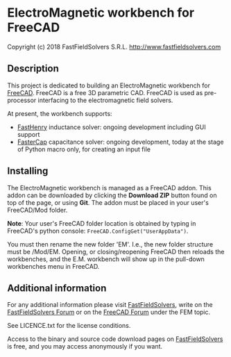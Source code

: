 # ElectroMagnetic workbench for FreeCAD
Copyright (c) 2018
FastFieldSolvers S.R.L. http://www.fastfieldsolvers.com

## Description

This project is dedicated to building an ElectroMagnetic workbench for [FreeCAD](https://www.freecadweb.org). FreeCAD is a free 3D parametric CAD.
FreeCAD is used as pre-processor interfacing to the electromagnetic field solvers.

At present, the workbench supports:

- [FastHenry](https://www.fastfieldsolvers.com/fasthenry2.htm) inductance solver: ongoing development including GUI support
- [FasterCap](https://www.fastfieldsolvers.com/fastercap.htm) capacitance solver: ongoing development, today at the stage of Python macro only, for creating an input file


## Installing

The ElectroMagnetic workbench is managed as a FreeCAD addon. This addon can be downloaded by clicking the **Download ZIP** button found on top of the page, or using **Git**. The addon must be placed in your user's FreeCAD/Mod folder. 

**Note**: Your user's FreeCAD folder location is obtained by typing in FreeCAD's python console: `FreeCAD.ConfigGet("UserAppData")`.

You must then rename the new folder 'EM'. I.e., the new folder structure must be <UserAppData>/Mod/EM. Opening, or closing/reopening FreeCAD then reloads the workbenches, and the E.M. workbench will show up in the pull-down workbenches menu in FreeCAD.

## Additional information

For any additional information please visit [FastFieldSolvers](https://www.fastfieldsolvers.com/), write on the [FastFieldSolvers Forum](https://www.fastfieldsolvers.com/forum) or on the [FreeCAD Forum](https://forum.freecadweb.org/viewforum.php?f=18) under the FEM topic.

See LICENCE.txt for the license conditions.

Access to the binary and source code download pages on [FastFieldSolvers](https://www.fastfieldsolvers.com/) is free, and you may access anonymously if you want.
